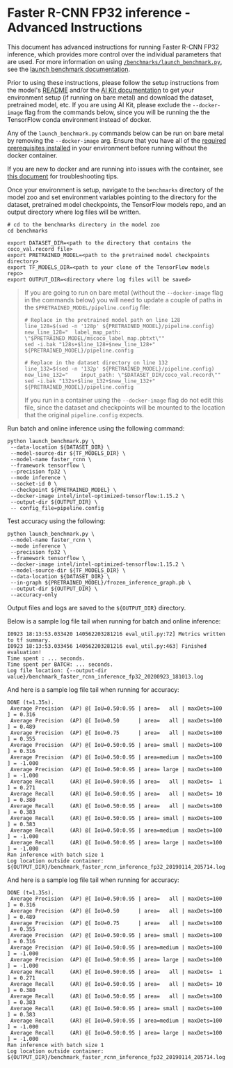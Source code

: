 <!--- 0. Title -->
<!-- This document is auto-generated using markdown fragments and the model-builder -->
<!-- To make changes to this doc, please change the fragments instead of modifying this doc directly -->
# Faster R-CNN FP32 inference - Advanced Instructions

<!-- 10. Description -->
This document has advanced instructions for running Faster R-CNN FP32
inference, which provides more control over the individual parameters that
are used. For more information on using [`/benchmarks/launch_benchmark.py`](/benchmarks/launch_benchmark.py),
see the [launch benchmark documentation](/docs/general/tensorflow/LaunchBenchmark.md).

Prior to using these instructions, please follow the setup instructions from
the model's [README](README.md) and/or the
[AI Kit documentation](/docs/general/tensorflow/AIKit.md) to get your environment
setup (if running on bare metal) and download the dataset, pretrained model, etc.
If you are using AI Kit, please exclude the `--docker-image` flag from the
commands below, since you will be running the the TensorFlow conda environment
instead of docker.

<!-- 55. Docker arg -->
Any of the `launch_benchmark.py` commands below can be run on bare metal by
removing the `--docker-image` arg. Ensure that you have all of the
[required prerequisites installed](README.md#run-the-model) in your environment
before running without the docker container.

If you are new to docker and are running into issues with the container,
see [this document](/docs/general/docker.md) for troubleshooting tips.

<!-- 50. Launch benchmark instructions -->
Once your environment is setup, navigate to the `benchmarks` directory of
the model zoo and set environment variables pointing to the directory for the
dataset, pretrained model checkpoints, the TensorFlow models repo, and an output
directory where log files will be written.

```
# cd to the benchmarks directory in the model zoo
cd benchmarks

export DATASET_DIR=<path to the directory that contains the coco_val.record file>
export PRETRAINED_MODEL=<path to the pretrained model checkpoints directory>
export TF_MODELS_DIR=<path to your clone of the TensorFlow models repo>
export OUTPUT_DIR=<directory where log files will be saved>
```

> If you are going to run on bare metal (without the `--docker-image` flag in the
> commands below) you will need to update a couple of paths in the
> `$PRETRAINED_MODEL/pipeline.config` file:
> ```
> # Replace in the pretrained model path on line 128
> line_128=$(sed -n '128p' ${PRETRAINED_MODEL}/pipeline.config)
> new_line_128="  label_map_path: \"$PRETRAINED_MODEL/mscoco_label_map.pbtxt\""
> sed -i.bak "128s+$line_128+$new_line_128+" ${PRETRAINED_MODEL}/pipeline.config
>
> # Replace in the dataset directory on line 132
> line_132=$(sed -n '132p' ${PRETRAINED_MODEL}/pipeline.config)
> new_line_132="    input_path: \"$DATASET_DIR/coco_val.record\""
> sed -i.bak "132s+$line_132+$new_line_132+" ${PRETRAINED_MODEL}/pipeline.config
> ```
> If you run in a container using the `--docker-image` flag do not edit this
> file, since the dataset and checkpoints will be mounted to the location
> that the original `pipeline.config` expects.

Run batch and online inference using the following command:
```
python launch_benchmark.py \
 --data-location ${DATASET_DIR} \
 --model-source-dir ${TF_MODELS_DIR} \
 --model-name faster_rcnn \
 --framework tensorflow \
 --precision fp32 \
 --mode inference \
 --socket-id 0 \
 --checkpoint ${PRETRAINED_MODEL} \
 --docker-image intel/intel-optimized-tensorflow:1.15.2 \
 --output-dir ${OUTPUT_DIR} \
 -- config_file=pipeline.config
```

Test accuracy using the following:
```
python launch_benchmark.py \
 --model-name faster_rcnn \
 --mode inference \
 --precision fp32 \
 --framework tensorflow \
 --docker-image intel/intel-optimized-tensorflow:1.15.2 \
 --model-source-dir ${TF_MODELS_DIR} \
 --data-location ${DATASET_DIR} \
 --in-graph ${PRETRAINED_MODEL}/frozen_inference_graph.pb \
 --output-dir ${OUTPUT_DIR} \
 --accuracy-only
```

Output files and logs are saved to the `${OUTPUT_DIR}` directory.

Below is a sample log file tail when running for batch and online inference:
```
I0923 18:13:53.033420 140562203281216 eval_util.py:72] Metrics written to tf summary.
I0923 18:13:53.033456 140562203281216 eval_util.py:463] Finished evaluation!
Time spent : ... seconds.
Time spent per BATCH: ... seconds.
Log file location: {--output-dir value}/benchmark_faster_rcnn_inference_fp32_20200923_181013.log
```

And here is a sample log file tail when running for accuracy:
```
DONE (t=1.35s).
 Average Precision  (AP) @[ IoU=0.50:0.95 | area=   all | maxDets=100 ] = 0.316
 Average Precision  (AP) @[ IoU=0.50      | area=   all | maxDets=100 ] = 0.489
 Average Precision  (AP) @[ IoU=0.75      | area=   all | maxDets=100 ] = 0.355
 Average Precision  (AP) @[ IoU=0.50:0.95 | area= small | maxDets=100 ] = 0.316
 Average Precision  (AP) @[ IoU=0.50:0.95 | area=medium | maxDets=100 ] = -1.000
 Average Precision  (AP) @[ IoU=0.50:0.95 | area= large | maxDets=100 ] = -1.000
 Average Recall     (AR) @[ IoU=0.50:0.95 | area=   all | maxDets=  1 ] = 0.271
 Average Recall     (AR) @[ IoU=0.50:0.95 | area=   all | maxDets= 10 ] = 0.380
 Average Recall     (AR) @[ IoU=0.50:0.95 | area=   all | maxDets=100 ] = 0.383
 Average Recall     (AR) @[ IoU=0.50:0.95 | area= small | maxDets=100 ] = 0.383
 Average Recall     (AR) @[ IoU=0.50:0.95 | area=medium | maxDets=100 ] = -1.000
 Average Recall     (AR) @[ IoU=0.50:0.95 | area= large | maxDets=100 ] = -1.000
Ran inference with batch size 1
Log location outside container: ${OUTPUT_DIR}/benchmark_faster_rcnn_inference_fp32_20190114_205714.log
```

And here is a sample log file tail when running for accuracy:
```
DONE (t=1.35s).
 Average Precision  (AP) @[ IoU=0.50:0.95 | area=   all | maxDets=100 ] = 0.316
 Average Precision  (AP) @[ IoU=0.50      | area=   all | maxDets=100 ] = 0.489
 Average Precision  (AP) @[ IoU=0.75      | area=   all | maxDets=100 ] = 0.355
 Average Precision  (AP) @[ IoU=0.50:0.95 | area= small | maxDets=100 ] = 0.316
 Average Precision  (AP) @[ IoU=0.50:0.95 | area=medium | maxDets=100 ] = -1.000
 Average Precision  (AP) @[ IoU=0.50:0.95 | area= large | maxDets=100 ] = -1.000
 Average Recall     (AR) @[ IoU=0.50:0.95 | area=   all | maxDets=  1 ] = 0.271
 Average Recall     (AR) @[ IoU=0.50:0.95 | area=   all | maxDets= 10 ] = 0.380
 Average Recall     (AR) @[ IoU=0.50:0.95 | area=   all | maxDets=100 ] = 0.383
 Average Recall     (AR) @[ IoU=0.50:0.95 | area= small | maxDets=100 ] = 0.383
 Average Recall     (AR) @[ IoU=0.50:0.95 | area=medium | maxDets=100 ] = -1.000
 Average Recall     (AR) @[ IoU=0.50:0.95 | area= large | maxDets=100 ] = -1.000
Ran inference with batch size 1
Log location outside container: ${OUTPUT_DIR}/benchmark_faster_rcnn_inference_fp32_20190114_205714.log
```

